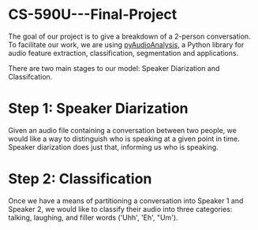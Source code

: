 # CS-590U---Final-Project

The goal of our project is to give a breakdown of a 2-person conversation. To facilitate our work, we are using [pyAudioAnalysis](https://github.com/tyiannak/pyAudioAnalysis), a Python library for audio feature extraction, classification, segmentation and applications.

There are two main stages to our model: Speaker Diarization and Classifcation.

# Step 1: Speaker Diarization

Given an audio file containing a conversation between two people, we would like a way to distinguish who is speaking at a given point in time. Speaker diarization does just that, informing us who is speaking.

# Step 2: Classification

Once we have a means of partitioning a conversation into Speaker 1 and Speaker 2, we would like to classify their audio into three categories: talking, laughing, and filler words ('Uhh', 'Eh', "Um'). 


